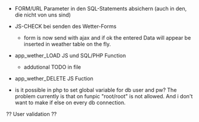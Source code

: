 
- FORM/URL Parameter in den SQL-Statements absichern (auch in den, die nicht von uns sind)
- JS-CHECK bei senden des Wetter-Forms
	+ form is now send with ajax and if ok the entered Data will appear be inserted in weather table on the fly.

- app_wether_LOAD JS und SQL/PHP Function 
	+ addutional TODO in file
	
- app_wether_DELETE JS Fuction


- is it possible in php to set global variable for db user and pw? The problem currently is that on funpic 
"root/root" is not allowed. And i don't want to make if else on every db connection.

?? User validation ??

